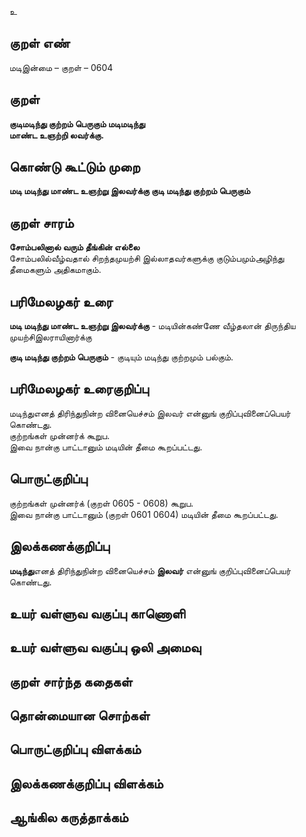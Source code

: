 உ

## குறள் எண் 

மடிஇன்மை  – குறள் – 0604  

## குறள் 

**குடிமடிந்து குற்றம் பெருகும் மடிமடிந்து  
மாண்ட உஞற்றி லவர்க்கு.**  

## கொண்டு கூட்டும் முறை

**மடி மடிந்து மாண்ட உஞற்று இலவர்க்கு குடி மடிந்து குற்றம் பெருகும்**

## குறள் சாரம் 

**சோம்பலினால் வரும் தீங்கின் எல்லை**  
சோம்பலில்வீழ்வதால் சிறந்தமுயற்சி இல்லாதவர்களுக்கு குடும்பமும்அழிந்து தீமைகளும் அதிகமாகும்.  

## பரிமேலழகர் உரை

**மடி மடிந்து மாண்ட உஞற்று இலவர்க்கு** - மடியின்கண்ணே வீழ்தலான் திருந்திய முயற்சிஇலராயினார்க்கு  

**குடி மடிந்து குற்றம் பெருகும்** - குடியும் மடிந்து குற்றமும் பல்கும். 

## பரிமேலழகர் உரைகுறிப்பு   

மடிந்துஎனத் திரிந்துநின்ற வினையெச்சம் இலவர் என்னுங் குறிப்புவினைப்பெயர் கொண்டது.  
குற்றங்கள் முன்னர்க் கூறுப.  
இவை நான்கு பாட்டானும் மடியின் தீமை கூறப்பட்டது.     

## பொருட்குறிப்பு 
 
குற்றங்கள் முன்னர்க் (குறள் 0605 - 0608) கூறுப.  
இவை நான்கு பாட்டானும் (குறள் 0601 0604) மடியின் தீமை கூறப்பட்டது.

## இலக்கணக்குறிப்பு  

**மடிந்து**எனத் திரிந்துநின்ற வினையெச்சம் **இலவர்** என்னுங் குறிப்புவினைப்பெயர் கொண்டது.   

## உயர் வள்ளுவ வகுப்பு காணொளி


## உயர் வள்ளுவ வகுப்பு ஒலி அமைவு 

 
## குறள் சார்ந்த கதைகள் 


## தொன்மையான சொற்கள்


## பொருட்குறிப்பு விளக்கம்


## இலக்கணக்குறிப்பு விளக்கம்


## ஆங்கில கருத்தாக்கம் 


